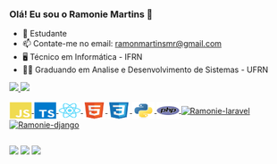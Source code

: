 ### Olá! Eu sou o Ramonie Martins 👋

- 🔭 Estudante
- 📫 Contate-me no email: ramonmartinsmr@gmail.com
- 🖥️ Técnico em Informática - IFRN
- 👨‍💻 Graduando em Analise e Desenvolvimento de Sistemas - UFRN

<a href="https://github.com/ramonie">
  <img height="180em" src="https://github-readme-stats-eight-theta.vercel.app/api?username=ramonie&show_icons=true&theme=dracula&include_all_commits=true&count_private=true"/>
  <img height="180em" src="https://github-readme-stats-eight-theta.vercel.app/api/top-langs/?username=ramonie&layout=compact&langs_count=8&theme=dracula"/>
<div style="display: inline_block"><br>
  <img align="center" alt="Ramonie-Js" height="30" width="40" src="https://raw.githubusercontent.com/devicons/devicon/master/icons/javascript/javascript-plain.svg">
  <img align="center" alt="Ramonie-Ts" height="30" width="40" src="https://raw.githubusercontent.com/devicons/devicon/master/icons/typescript/typescript-plain.svg">
  <img align="center" alt="Ramonie-React" height="30" width="40" src="https://raw.githubusercontent.com/devicons/devicon/master/icons/react/react-original.svg">
  <img align="center" alt="Ramonie-HTML" height="30" width="40" src="https://raw.githubusercontent.com/devicons/devicon/master/icons/html5/html5-original.svg">
  <img align="center" alt="Ramonie-CSS" height="30" width="40" src="https://raw.githubusercontent.com/devicons/devicon/master/icons/css3/css3-original.svg">
  <img align="center" alt="Ramonie-Python" height="30" width="40" src="https://raw.githubusercontent.com/devicons/devicon/master/icons/python/python-original.svg">
  <img align="center" alt="Ramonie-Php" height="30" width="40" src="https://raw.githubusercontent.com/devicons/devicon/master/icons/php/php-original.svg">
  <img align="center" alt="Ramonie-laravel" height="30" width="40"  src="https://cdn.jsdelivr.net/gh/devicons/devicon/icons/laravel/laravel-plain-wordmark.svg" />
  <img align="center" alt="Ramonie-django" height="30" width="40"  <img src="https://cdn.jsdelivr.net/gh/devicons/devicon/icons/django/django-plain.svg" />
  
          
</div>
  
  ##
<div> 
  <a href="https://www.instagram.com/ramonie_martins/" target="_blank"><img src="https://img.shields.io/badge/-Instagram-%23E4405F?style=for-the-badge&logo=instagram&logoColor=white" target="_blank"></a>
  <a href = "mailto:ramonmartinsmr@gmail.com"><img src="https://img.shields.io/badge/-Gmail-%23333?style=for-the-badge&logo=gmail&logoColor=white" target="_blank"></a>
  <a href="https://www.linkedin.com/in/ramonie-martins-46466b23b/" target="_blank"><img src="https://img.shields.io/badge/-LinkedIn-%230077B5?style=for-the-badge&logo=linkedin&logoColor=white" target="_blank"></a> 
  
</div>

